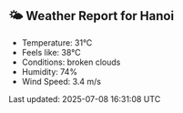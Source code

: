 <!-- WEATHER-START -->
## 🌤 Weather Report for Hanoi

- Temperature: 31°C
- Feels like: 38°C
- Conditions: broken clouds
- Humidity: 74%
- Wind Speed: 3.4 m/s

Last updated: 2025-07-08 16:31:08 UTC
<!-- WEATHER-END -->

